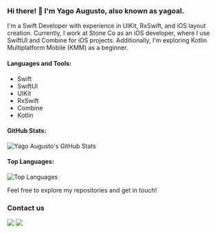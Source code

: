 ### Hi there! 👋 I'm Yago Augusto, also known as yagoal.

I'm a Swift Developer with experience in UIKit, RxSwift, and iOS layout creation. Currently, I work at Stone Co as an iOS developer, where I use SwiftUI and Combine for iOS projects. Additionally, I'm exploring Kotlin Multiplatform Mobile (KMM) as a beginner.

#### Languages and Tools:
- Swift
- SwiftUI
- UIKit
- RxSwift
- Combine
- Kotlin

#### GitHub Stats:
![Yago Augusto's GitHub Stats](https://github-readme-stats.vercel.app/api?username=yagoal&show_icons=true&count_private=true&theme=radical)

#### Top Languages:
![Top Languages](https://github-readme-stats.vercel.app/api/top-langs/?username=yagoal&layout=compact&theme=radical)

Feel free to explore my repositories and get in touch!
<br>
<h3> Contact us </h3>
</a> <a href="https://www.linkedin.com/in/yago-augusto-18018a168//" rel="nofollow"><img src="https://camo.githubusercontent.com/c00f87aeebbec37f3ee0857cc4c20b21fefde8a96caf4744383ebfe44a47fe3f/68747470733a2f2f696d672e736869656c64732e696f2f62616467652f2d4c696e6b6564496e2d2532333030373742353f7374796c653d666f722d7468652d6261646765266c6f676f3d6c696e6b6564696e266c6f676f436f6c6f723d7768697465" data-canonical-src="https://img.shields.io/badge/-LinkedIn-%230077B5?style=for-the-badge&amp;logo=linkedin&amp;logoColor=white" style="max-width: 100%;"></a>
<a href="mailto:br.yago@gmail.com"><img src="https://camo.githubusercontent.com/571384769c09e0c66b45e39b5be70f68f552db3e2b2311bc2064f0d4a9f5983b/68747470733a2f2f696d672e736869656c64732e696f2f62616467652f476d61696c2d4431343833363f7374796c653d666f722d7468652d6261646765266c6f676f3d676d61696c266c6f676f436f6c6f723d7768697465" data-canonical-src="https://img.shields.io/badge/Gmail-D14836?style=for-the-badge&amp;logo=gmail&amp;logoColor=white" style="max-width: 100%;">
